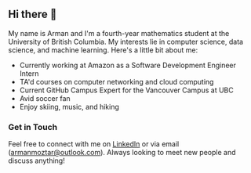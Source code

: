 ## Hi there 👋

My name is Arman and I'm a fourth-year mathematics student at the University of British Columbia. My interests lie in computer science, data science, and machine learning. 
Here's a little bit about me:

- Currently working at Amazon as a Software Development Engineer Intern
- TA'd courses on computer networking and cloud computing
- Current GitHub Campus Expert for the Vancouver Campus at UBC
- Avid soccer fan
- Enjoy skiing, music, and hiking

### Get in Touch
Feel free to connect with me on [LinkedIn](https://www.linkedin.com/in/arman-moztarzadeh/) or via email (armanmoztar@outlook.com). Always looking to meet new people and discuss anything! 

<!--
![snake-Gif](https://github.com/armanmoztar/armanmoztar/blob/output/github-contribution-grid-snake.gif)
![Activity-Graph](https://activity-graph.herokuapp.com/graph?username=armanmoztar&theme=minimal)
![Profile-Hit-Counter](https://hits.seeyoufarm.com/api/count/incr/badge.svg?url=https%3A%2F%2Fgithub.com%2F{username}1212%2Fhit-counter)

![Arman's GitHub stats](https://github-readme-stats.vercel.app/api?username=armanmoztar&show_icons=true&theme=radical)
![Top Langs](https://github-readme-stats.vercel.app/api/top-langs/?username=armanmoztar&layout=compact)
 -->

<!-- RESOURCES/LINKS
- https://shields.io/.    
- https://github.com/alexandresanlim/Badges4-README.md-Profile.     # Tech Stack
- https://github.com/rishavanand/github-profilinator.  # Profile generator
- https://github.com/anuraghazra/github-readme-stats.   # Github Stats  
 -->
